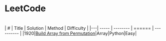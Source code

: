 # LeetCode

# 
| # | Title | Solution | Method | Difficulty | 
|---| ----- | -------- | ====== | ---------- |
|1920|[Build Array from Permutation](https://leetcode.com/problems/build-array-from-permutation/)|Array|Python|Easy|
